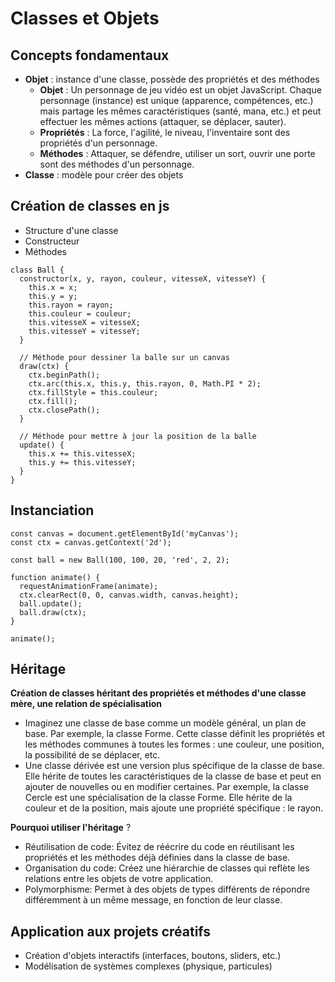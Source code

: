 # Classes et Objets

## Concepts fondamentaux

- **Objet** : instance d'une classe, possède des propriétés et des méthodes
  - **Objet** : Un personnage de jeu vidéo est un objet JavaScript. Chaque personnage (instance) est unique (apparence, compétences, etc.) mais partage les mêmes caractéristiques (santé, mana, etc.) et peut effectuer les mêmes actions (attaquer, se déplacer, sauter).
  - **Propriétés** : La force, l'agilité, le niveau, l'inventaire sont des propriétés d'un personnage.
  - **Méthodes** : Attaquer, se défendre, utiliser un sort, ouvrir une porte sont des méthodes d'un personnage.
- **Classe** : modèle pour créer des objets

## Création de classes en js

- Structure d'une classe
- Constructeur
- Méthodes

```
class Ball {
  constructor(x, y, rayon, couleur, vitesseX, vitesseY) {
    this.x = x;
    this.y = y;
    this.rayon = rayon;
    this.couleur = couleur;
    this.vitesseX = vitesseX;
    this.vitesseY = vitesseY;
  }

  // Méthode pour dessiner la balle sur un canvas
  draw(ctx) {
    ctx.beginPath();
    ctx.arc(this.x, this.y, this.rayon, 0, Math.PI * 2);
    ctx.fillStyle = this.couleur;
    ctx.fill();
    ctx.closePath();
  }

  // Méthode pour mettre à jour la position de la balle
  update() {
    this.x += this.vitesseX;
    this.y += this.vitesseY;
  }
}
```

## Instanciation

```
const canvas = document.getElementById('myCanvas');
const ctx = canvas.getContext('2d');

const ball = new Ball(100, 100, 20, 'red', 2, 2);

function animate() {
  requestAnimationFrame(animate);
  ctx.clearRect(0, 0, canvas.width, canvas.height);
  ball.update();
  ball.draw(ctx);
}

animate();
```

## Héritage

**Création de classes héritant des propriétés et méthodes d'une classe mère, une relation de spécialisation**

- Imaginez une classe de base comme un modèle général, un plan de base. Par exemple, la classe Forme. Cette classe définit les propriétés et les méthodes communes à toutes les formes : une couleur, une position, la possibilité de se déplacer, etc.
- Une classe dérivée est une version plus spécifique de la classe de base. Elle hérite de toutes les caractéristiques de la classe de base et peut en ajouter de nouvelles ou en modifier certaines. Par exemple, la classe Cercle est une spécialisation de la classe Forme. Elle hérite de la couleur et de la position, mais ajoute une propriété spécifique : le rayon.

**Pourquoi utiliser l'héritage** ?

- Réutilisation de code: Évitez de réécrire du code en réutilisant les propriétés et les méthodes déjà définies dans la classe de base.
- Organisation du code: Créez une hiérarchie de classes qui reflète les relations entre les objets de votre application.
- Polymorphisme: Permet à des objets de types différents de répondre différemment à un même message, en fonction de leur classe.

## Application aux projets créatifs

- Création d'objets interactifs (interfaces, boutons, sliders, etc.)
- Modélisation de systèmes complexes (physique, particules)

